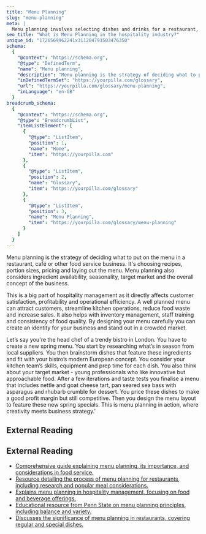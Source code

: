 ```yaml
---
title: "Menu Planning"
slug: "menu-planning"
meta: |
  Menu planning involves selecting dishes and drinks for a restaurant, cafe, or bar, considering cost, seasonality, and customer preferences to enhance dining experiences.
seo_title: "What is Menu Planning in the hospitality industry?"
unique_id: "1726569962241x311204791503476350"
schema:
  {
    "@context": "https://schema.org",
    "@type": "DefinedTerm",
    "name": "Menu planning",
    "description": "Menu planning is the strategy of deciding what to put on the menu in a restaurant, café or other food service business. It involves choosing recipes, portion sizes, pricing, and the menu layout while considering ingredient availability, seasonality, target market, and the overall business concept.",
    "inDefinedTermSet": "https://yourpilla.com/glossary",
    "url": "https://yourpilla.com/glossary/menu-planning",
    "inLanguage": "en-GB"
  }
breadcrumb_schema:
  {
    "@context": "https://schema.org",
    "@type": "BreadcrumbList",
    "itemListElement": [
      {
        "@type": "ListItem",
        "position": 1,
        "name": "Home",
        "item": "https://yourpilla.com"
      },
      {
        "@type": "ListItem",
        "position": 2,
        "name": "Glossary",
        "item": "https://yourpilla.com/glossary"
      },
      {
        "@type": "ListItem",
        "position": 3,
        "name": "Menu Planning",
        "item": "https://yourpilla.com/glossary/menu-planning"
      }
    ]
  }
---
```


Menu planning is the strategy of deciding what to put on the menu in a restaurant, café or other food service business. It's choosing recipes, portion sizes, pricing and laying out the menu. Menu planning also considers ingredient availability, seasonality, target market and the overall concept of the business.

This is a big part of hospitality management as it directly affects customer satisfaction, profitability and operational efficiency. A well planned menu can attract customers, streamline kitchen operations, reduce food waste and increase sales. It also helps with inventory management, staff training and consistency of food quality. By designing your menu carefully you can create an identity for your business and stand out in a crowded market.

Let’s say you're the head chef of a trendy bistro in London. You have to create a new spring menu. You start by researching what’s in season from local suppliers. You then brainstorm dishes that feature these ingredients and fit with your bistro’s modern European concept. You consider your kitchen team’s skills, equipment and prep time for each dish. You also think about your target market - young professionals who like innovative but approachable food. After a few iterations and taste tests you finalise a menu that includes nettle and goat cheese tart, pan seared sea bass with asparagus and rhubarb crumble for dessert. You price these dishes to make a good profit margin but still competitive. Then you design the menu layout to feature these new spring specials. This is menu planning in action, where creativity meets business strategy.'

## External Reading



## External Reading

*   [Comprehensive guide explaining menu planning, its importance, and considerations in food service.](https://study.com/learn/lesson/menu-planning-overview-importance-food-service.html)
*   [Resource detailing the process of menu planning for restaurants, including research and popular meal considerations.](https://www.eposnow.com/us/resources/menu-planning/)
*   [Explains menu planning in hospitality management, focusing on food and beverage offerings.](https://library.fiveable.me/key-terms/hospitality-management/menu-planning)
*   [Educational resource from Penn State on menu planning principles, including balance and variety.](https://psu.pb.unizin.org/hmd329/chapter/ch4/)
*   [Discusses the significance of menu planning in restaurants, covering regular and special dishes.](https://www.menuzen.com/blog/what-is-the-importance-of-menu-planning)